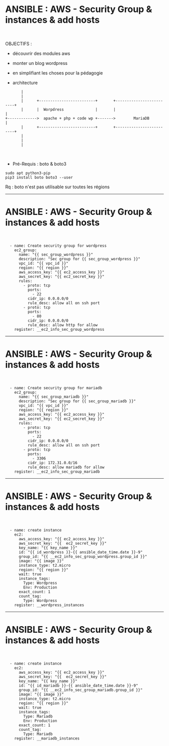 

# ANSIBLE : AWS - Security Group & instances & add hosts

<br>

OBJECTIFS : 

* découvrir  des modules aws

* monter un blog wordpress

* en simplifiant les choses pour la pédagogie

* architecture


```
       |
       |
       |      +-------------------------+       +-------------------------+
       |      |  Worpdress              |       |                         |
+------------->  apache + php + code wp +------->        MariaDB          |
       |      +-------------------------+       +-------------------------+
       |
       |
       |
```


<br>

* Pré-Requis : boto & boto3

```
sudo apt python3-pip
pip3 install boto boto3 --user
```

Rq : boto n'est pas utilisable sur toutes les régions

-----------------------------------------------------------------------------------------------------

# ANSIBLE : AWS - Security Group & instances & add hosts


<br>

```
  - name: Create security group for wordpress
    ec2_group:
      name: "{{ sec_group_wordpress }}"
      description: "Sec group for {{ sec_group_wordpress }}"
      vpc_id: "{{ vpc_id }}"
      region: "{{ region }}"
      aws_access_key: "{{ ec2_access_key }}"
      aws_secret_key: "{{ ec2_secret_key }}"
      rules:
        - proto: tcp
          ports:
            - 22
          cidr_ip: 0.0.0.0/0
          rule_desc: allow all on ssh port
        - proto: tcp
          ports:
            - 80
          cidr_ip: 0.0.0.0/0
          rule_desc: allow http for allow
    register: __ec2_info_sec_group_wordpress
```


-----------------------------------------------------------------------------------------------------

# ANSIBLE : AWS - Security Group & instances & add hosts

<br>

```
  - name: Create security group for mariadb
    ec2_group:
      name: "{{ sec_group_mariadb }}"
      description: "Sec group for {{ sec_group_mariadb }}"
      vpc_id: "{{ vpc_id }}"
      region: "{{ region }}"
      aws_access_key: "{{ ec2_access_key }}"
      aws_secret_key: "{{ ec2_secret_key }}"
      rules:
        - proto: tcp
          ports:
            - 22
          cidr_ip: 0.0.0.0/0
          rule_desc: allow all on ssh port
        - proto: tcp
          ports:
            - 3306
          cidr_ip: 172.31.0.0/16
          rule_desc: allow mariadb for allow
    register: __ec2_info_sec_group_mariadb
```


-----------------------------------------------------------------------------------------------------

# ANSIBLE : AWS - Security Group & instances & add hosts


<br>

```
  - name: create instance
    ec2:
      aws_access_key: "{{ ec2_access_key }}"
      aws_secret_key: "{{  ec2_secret_key }}"
      key_name: "{{ key_name }}"
      id: "{{ id_wordpress }}-{{ ansible_date_time.date }}-9"
      group_id: "{{ __ec2_info_sec_group_wordpress.group_id }}"
      image: "{{ image }}"
      instance_type: t2.micro
      region: "{{ region }}"
      wait: true
      instance_tags:
        Type: Wordpress
        Env: Production
      exact_count: 1
      count_tag:
        Type: Wordpress
    register: __wordpress_instances
```

-----------------------------------------------------------------------------------------------------

# ANSIBLE : AWS - Security Group & instances & add hosts


<br>

```
  - name: create instance
    ec2:
      aws_access_key: "{{ ec2_access_key }}"
      aws_secret_key: "{{  ec2_secret_key }}"
      key_name: "{{ key_name }}"
      id: "{{ id_mariadb }}-{{ ansible_date_time.date }}-9"
      group_id: "{{ __ec2_info_sec_group_mariadb.group_id }}"
      image: "{{ image }}"
      instance_type: t2.micro
      region: "{{ region }}"
      wait: true
      instance_tags:
        Type: Mariadb
        Env: Production
      exact_count: 1
      count_tag:
        Type: Mariadb
    register: __mariadb_instances
```
